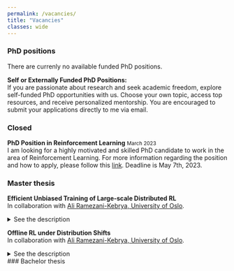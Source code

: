 ```yaml
---
permalink: /vacancies/
title: "Vacancies"
classes: wide
---
```


### PhD positions
There are currenly no available funded PhD positions. 

**Self or Externally Funded PhD Positions:**<br/>
If you are passionate about research and seek academic freedom, explore self-funded PhD opportunities with us. Choose your own topic, access top resources, and receive personalized mentorship. You are encouraged to submit your applications directly to me via email.

### Closed
**PhD Position in Reinforcement Learning** <small class="news-date">March 2023</small>
<br/>I am looking for a highly motivated and skilled PhD candidate to work in the area of Reinforcement Learning. For more information regarding the position and how to apply, please follow this [link](https://jobs.tue.nl/en/vacancy/phd-position-in-reinforcement-learning-990306.html). Deadline is May 7th, 2023. 

### Master thesis
**Efficient Unbiased Training of Large-scale Distributed RL**<br/>
In collaboration with [Ali Ramezani-Kebrya, University of Oslo](https://www.mn.uio.no/ifi/english/people/aca/ali/index.html).
<details>
  <summary>See the description</summary>
  It is widely known that training deep neural networks on huge datasets improves learning. However, huge datasets and deep neural networks can no longer be trained on a single machine. One common solution is to train using distributed systems. In addition to traditional data-centers, in federated learning,  multiple clients, e.g., a few hospitals and thousands of cellphones learn a model without sharing local data to prevent the potential privacy issues.
  <br/>

Several methods have been proposed to accelerate training for classical empirical risk minimization (ERM) in supervised learning and beyond such as gradient (or model update) compression, gradient sparsification, weight quantization/sparsification, and reducing the frequency of communication though multiple local updates. Unbiased vector quantization is in particular an interesting compression method due to both enjoying strong theoretical guarantees along with providing communication efficiency  on the fly, i.e., it converges under the same hyperparameteres tuned for vanilla uncompressed SGD while providing substantial savings in terms of communication costs [1-4].
  <br/>

In this project, we investigate how to accelerate training deep neural networks in distributed reinforcement learning (DRL) [5-10]. In particular, our goal is to show: 1) How can we modify adaptive variants of unbiased quantization schemes tailored to general DRL problems; 2) Can we achieve optimal rate of convergence while establishing strong guarantees on the number of communication bits? 3) Do our new methods show strong empirical performance on deep neural networks and huge datasets, both in terms of performance measures and scalability?
<br/>
This project is available for a master student with a strong background in reinforcement learning. Students should be familiar with reinforcement learning, PyTorch. Familiarity with distributed optimization, MPI, and CUDA is a plus.
  <br/>

[1] Dan Alistarh, Demjan Grubic, Jerry Z. Li, Ryota Tomioka, and Milan Vojnovic. QSGD: Communication-efficient SGD via gradient quantization and encoding. In Proc. NeurIPS, 2017.<br/>

[2] Fartash Faghri, Iman Tabrizian, Ilia Markov, Dan Alistarh, Daniel M. Roy, and Ali  Ramezani-Kebrya. Adaptive gradient quantization for data-parallel SGD. In Proc. NeurIPS, 2020.<br/>

[3] Ali Ramezani-Kebrya, Fartash Faghri, Ilya Markov, Vitalii Aksenov, Dan Alistarh, and Daniel M. Roy. NUQSGD: Provably communication-efficient data-parallel SGD via nonuniform quantization. JMLR, 22(114):1–43, 2021.<br/>

[4] Ali Ramezani-Kebrya, Kimon Antonakopoulos, Igor Krawczuk, Justin Deschenaux, and Volkan Cevher, Distributed Extra-gradient with Optimal Complexity and Communication Guarantees, to appear at ICLR 2023.<br/>
[5] Drew Bagnell and Andrew Ng. On local rewards and scaling distributed reinforcement learning. In Proc. NeurIPS, 2005.<br/>

[6] Eric Liang, Richard Liaw, Robert Nishihara, Philipp Moritz, Roy Fox, Ken Goldberg, Joseph Gonzalez, Michael Jordan, Ion Stoica. RLlib: Abstractions for distributed reinforcement learning. In Proc. ICML, 2018.<br/>

[7] Xiaofeng Fan, Yining Ma, Zhongxiang Dai, Wei Jing, Cheston Tan, and Bryan Kian Hsiang Low. Fault-Tolerant Federated Reinforcement Learning with Theoretical Guarantee. In Proc. NeurIPS, 2021.<br/>

[8] Srivatsan Krishnan, Maximilian Lam, Sharad Chitlangia, Zishen Wan, Gabriel Barth-Maron, Aleksandra Faust, and Vijay Janapa Reddi. QuaRL: Quantization for sustainable reinforcement learning. arXiv:1910.01055, 2021. <br/>

[9] Srivatsan Krishnan, Maximilian Lam, Sharad Chitlangia, Zishen Wan, Gabriel Barth-Maron, Aleksandra Faust, and Vijay Janapa Reddi. Settling the communication complexity for distributed offline reinforcement learning. arXiv:1910.01055, 2022.<br/>

[10] Sajad Khodadadian, Pranay Sharma, Gauri Joshi, and Siva Theja Maguluri. Federated reinforcement learning: Linear speedup under Markovian sampling. In ICML, 2022.<br/>
</details>

**Offline RL under Distribution Shifts**<br/>
In collaboration with [Ali Ramezani-Kebrya, University of Oslo](https://www.mn.uio.no/ifi/english/people/aca/ali/index.html).
<details>
  <summary>See the description</summary>
  Distribution shifts between a source and a target domain have been a prominent problem in machine learning for several decades [1-3]. Covariance shift (as well as its assumption) is the most commonly used and studied in theory and practice in distribution shifts [1-3]. Handling covariate shift is a challenging issue. The premise behind such shifts is that data is frequently biased, and this results in distribution shifts that can be estimated by assuming some (unlabelled) knowledge of the target distribution. Density ratio estimation is an important step in various machine learning problems such as learning under covariate shift, learning under noisy labels, anomaly detection, two-sample testing, causal inference, change-point detection, and classification from positive and unlabelled data [1-3].

The primary challenge in offline RL is successfully handling distributional shifts [4]. Developing efficient and accurate density ratio estimation methods to obtain a consistent estimate of the actual Q-function using data from past interactions with the environment is a major problem in RL [4-7]. Some references include: 
This project is available for a master student with a strong background in reinforcement learning. Students should be familiar with PyTorch. 

[1] Masashi Sugiyama, Matthias Krauledat, and Klaus-Robert Müller. Covariate shift adaptation by importance weighted cross validation. JMLR, 8(5):1-21, 2007.

[2] Takafumi Kanamori and Shohei Hido and Masashi Sugiyama. A least-squares approach to direct importance estimation. JMLR, 10:1–55, 2009.

[3] Ali Ramezani-Kebrya, Fanghui Liu, Thomas Pethick, Grigorios Chrysos, and Volkan Cevher. Federated learning under distribution shifts with generalization guarantees. under review.

[4] https://bair.berkeley.edu/blog/2020/12/07/offline/
[5] Aviral Kumar, Aurick Zhou, George Tucker, and Sergey Levine. Conservative q-learning for offline reinforcement learning. In Proc. NeurIPS, 2020.
[6] Masatoshi Uehara, Masahiro Kato, and Shota Yasui. Off-policy evaluation and learning for external validity under a covariate shift. In Proc. NeurIPS, 2020.
[7] Ilya Kostrikov, Ashvin Nair, and Sergey Levine. Offline reinforcement learning with implicit Q-learning. In Proc. ICLR, 2022.

</details>
### Bachelor thesis

